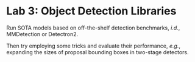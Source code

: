 # Lab 3: Object Detection Libraries

Run SOTA models based on off-the-shelf detection benchmarks, *i.d.*, 
MMDetection or Detectron2.

Then try employing some tricks and evaluate their performance, *e.g.*, 
expanding the sizes of proposal bounding boxes in two-stage detectors.
